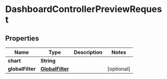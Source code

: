 

# DashboardControllerPreviewRequest


## Properties

| Name | Type | Description | Notes |
|------------ | ------------- | ------------- | -------------|
|**chart** | **String** |  |  |
|**globalFilter** | [**GlobalFilter**](GlobalFilter.md) |  |  [optional] |



